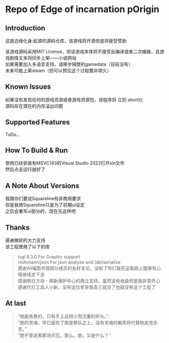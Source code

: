 # Repo of Edge of incarnation pOrigin

## Introduction

这是边缘化身:起源的源码仓库，该游戏将开源但是将接受赞助  

该游戏源码采用MIT License，但该游戏本体将不接受反编译或者二次编辑，且游戏剧情文本将同步上架——小说网站  
如果需要加入多语言支持，请移步隔壁的gamedata（目前没有）  
未来可能上架steam（但可以预见这个过程要非常久）  

## Known Issues

如果没有发现任何的游戏资源或者游戏资源包，该程序将 立刻 abort();  
源码存在潜在的内存溢出问题  

## Supported Features

ToDo...  

## How To Build & Run

使用已经安装有MSVC143的Visual Studio 2022打开sln文件  
然后点击运行就好了  


## A Note About Versions

我猜你们要说Squareline有非商用要求  
但是我用Squareline只是为了前期ui设定  
之后会重写ui部分的，现在先这样吧  

## Thanks

感谢微软的大力支持  
该工程使用了以下的库  
>lvgl 8.3.0 For Graphic support  
>nlohmann/json For json analyze and (de)serialize  
感谢All喵图书馆部分成员的友好言论，没有了你们我在这条路上能够有心情继续走下去  
感谢明日方舟 - 萌新保护中心的鼎立支持，虽然没有收益但是我非常开心  
感谢代打工具人小新，没有这位老哥我高三就没了也就没有这个工程了  

## At last
>“她能依靠的，只有手上这把小而沉重的斧头。”  
>“她的灵魂，早已留在了那座祭坛之上，没有灵魂的躯壳将代替她走完余生。”  
>“她不曾逃离那场灾厄，那么，她，又是什么？”  
